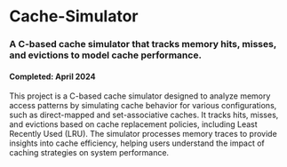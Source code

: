 # Cache-Simulator
<h3>A C-based cache simulator that tracks memory hits, misses, and evictions to model cache performance.</h3>
<h4>Completed: April 2024</h4>

This project is a C-based cache simulator designed to analyze memory access patterns by simulating cache behavior for various configurations, such as direct-mapped and set-associative caches. It tracks hits, misses, and evictions based on cache replacement policies, including Least Recently Used (LRU). The simulator processes memory traces to provide insights into cache efficiency, helping users understand the impact of caching strategies on system performance.

